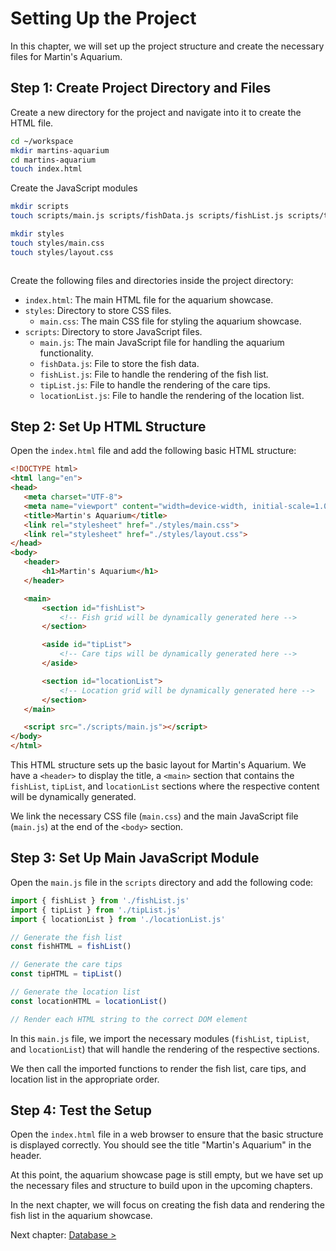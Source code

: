 # Setting Up the Project

In this chapter, we will set up the project structure and create the necessary files for Martin's Aquarium.

## Step 1: Create Project Directory and Files

Create a new directory for the project and navigate into it to create the HTML file.

```bash
cd ~/workspace
mkdir martins-aquarium
cd martins-aquarium
touch index.html
```

Create the JavaScript modules

```bash
mkdir scripts
touch scripts/main.js scripts/fishData.js scripts/fishList.js scripts/tipList.js scripts/locationList.js
```

```bash
mkdir styles
touch styles/main.css
touch styles/layout.css
```

```bash

```

Create the following files and directories inside the project directory:

- `index.html`: The main HTML file for the aquarium showcase.
- `styles`: Directory to store CSS files.
  - `main.css`: The main CSS file for styling the aquarium showcase.
- `scripts`: Directory to store JavaScript files.
  - `main.js`: The main JavaScript file for handling the aquarium functionality.
  - `fishData.js`: File to store the fish data.
  - `fishList.js`: File to handle the rendering of the fish list.
  - `tipList.js`: File to handle the rendering of the care tips.
  - `locationList.js`: File to handle the rendering of the location list.

## Step 2: Set Up HTML Structure

Open the `index.html` file and add the following basic HTML structure:

```html
<!DOCTYPE html>
<html lang="en">
<head>
   <meta charset="UTF-8">
   <meta name="viewport" content="width=device-width, initial-scale=1.0">
   <title>Martin's Aquarium</title>
   <link rel="stylesheet" href="./styles/main.css">
   <link rel="stylesheet" href="./styles/layout.css">
</head>
<body>
   <header>
       <h1>Martin's Aquarium</h1>
   </header>

   <main>
       <section id="fishList">
           <!-- Fish grid will be dynamically generated here -->
       </section>

       <aside id="tipList">
           <!-- Care tips will be dynamically generated here -->
       </aside>

       <section id="locationList">
           <!-- Location grid will be dynamically generated here -->
       </section>
   </main>

   <script src="./scripts/main.js"></script>
</body>
</html>
```

This HTML structure sets up the basic layout for Martin's Aquarium. We have a `<header>` to display the title, a `<main>` section that contains the `fishList`, `tipList`, and `locationList` sections where the respective content will be dynamically generated.

We link the necessary CSS file (`main.css`) and the main JavaScript file (`main.js`) at the end of the `<body>` section.

## Step 3: Set Up Main JavaScript Module

Open the `main.js` file in the `scripts` directory and add the following code:

```javascript
import { fishList } from './fishList.js'
import { tipList } from './tipList.js'
import { locationList } from './locationList.js'

// Generate the fish list
const fishHTML = fishList()

// Generate the care tips
const tipHTML = tipList()

// Generate the location list
const locationHTML = locationList()

// Render each HTML string to the correct DOM element
```

In this `main.js` file, we import the necessary modules (`fishList`, `tipList`, and `locationList`) that will handle the rendering of the respective sections.

We then call the imported functions to render the fish list, care tips, and location list in the appropriate order.

## Step 4: Test the Setup

Open the `index.html` file in a web browser to ensure that the basic structure is displayed correctly. You should see the title "Martin's Aquarium" in the header.

At this point, the aquarium showcase page is still empty, but we have set up the necessary files and structure to build upon in the upcoming chapters.

In the next chapter, we will focus on creating the fish data and rendering the fish list in the aquarium showcase.

Next chapter: [Database >](./MA_DATABASE.md)